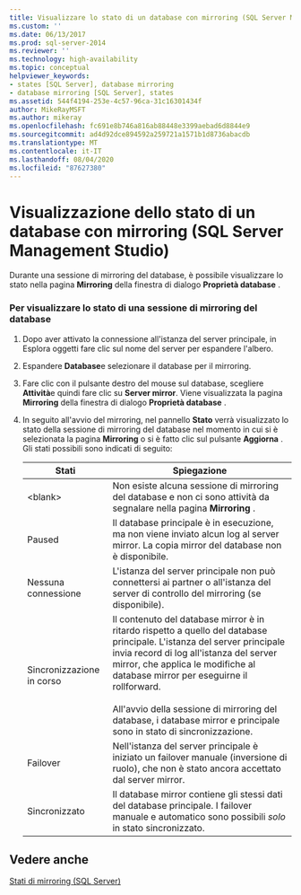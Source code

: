 ```yaml
---
title: Visualizzare lo stato di un database con mirroring (SQL Server Management Studio) | Microsoft Docs
ms.custom: ''
ms.date: 06/13/2017
ms.prod: sql-server-2014
ms.reviewer: ''
ms.technology: high-availability
ms.topic: conceptual
helpviewer_keywords:
- states [SQL Server], database mirroring
- database mirroring [SQL Server], states
ms.assetid: 544f4194-253e-4c57-96ca-31c16301434f
author: MikeRayMSFT
ms.author: mikeray
ms.openlocfilehash: fc691e8b746a816ab88448e3399aebad6d8844e9
ms.sourcegitcommit: ad4d92dce894592a259721a1571b1d8736abacdb
ms.translationtype: MT
ms.contentlocale: it-IT
ms.lasthandoff: 08/04/2020
ms.locfileid: "87627380"
---
```

# <a name="view-the-state-of-a-mirrored-database-sql-server-management-studio"></a>Visualizzazione dello stato di un database con mirroring (SQL Server Management Studio)
  Durante una sessione di mirroring del database, è possibile visualizzare lo stato nella pagina **Mirroring** della finestra di dialogo **Proprietà database** .  
  
### <a name="to-view-the-status-of-a-database-mirroring-session"></a>Per visualizzare lo stato di una sessione di mirroring del database  
  
1.  Dopo aver attivato la connessione all'istanza del server principale, in Esplora oggetti fare clic sul nome del server per espandere l'albero.  
  
2.  Espandere **Database**e selezionare il database per il mirroring.  
  
3.  Fare clic con il pulsante destro del mouse sul database, scegliere **Attività**e quindi fare clic su **Server mirror**. Viene visualizzata la pagina **Mirroring** della finestra di dialogo **Proprietà database** .  
  
4.  In seguito all'avvio del mirroring, nel pannello **Stato** verrà visualizzato lo stato della sessione di mirroring del database nel momento in cui si è selezionata la pagina **Mirroring** o si è fatto clic sul pulsante **Aggiorna** . Gli stati possibili sono indicati di seguito:  
  
    |Stati|Spiegazione|  
    |------------|-----------------|  
    |\<blank>|Non esiste alcuna sessione di mirroring del database e non ci sono attività da segnalare nella pagina **Mirroring** .|  
    |Paused|Il database principale è in esecuzione, ma non viene inviato alcun log al server mirror. La copia mirror del database non è disponibile.|  
    |Nessuna connessione|L'istanza del server principale non può connettersi ai partner o all'istanza del server di controllo del mirroring (se disponibile).|  
    |Sincronizzazione in corso|Il contenuto del database mirror è in ritardo rispetto a quello del database principale. L'istanza del server principale invia record di log all'istanza del server mirror, che applica le modifiche al database mirror per eseguirne il rollforward.<br /><br /> All'avvio della sessione di mirroring del database, i database mirror e principale sono in stato di sincronizzazione.|  
    |Failover|Nell'istanza del server principale è iniziato un failover manuale (inversione di ruolo), che non è stato ancora accettato dal server mirror.|  
    |Sincronizzato|Il database mirror contiene gli stessi dati del database principale. I failover manuale e automatico sono possibili *solo* in stato sincronizzato.|  
  
## <a name="see-also"></a>Vedere anche  
 [Stati di mirroring &#40;SQL Server&#41;](mirroring-states-sql-server.md)  
  
  
